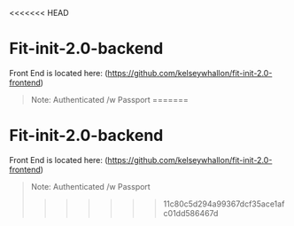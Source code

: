 <<<<<<< HEAD
# Fit-init-2.0-backend 
Front End is located here: (https://github.com/kelseywhallon/fit-init-2.0-frontend)
> Note: Authenticated /w Passport
=======
# Fit-init-2.0-backend
Front End is located here: (https://github.com/kelseywhallon/fit-init-2.0-frontend)
> Note: Authenticated /w Passport
>>>>>>> 11c80c5d294a99367dcf35ace1afc01dd586467d
